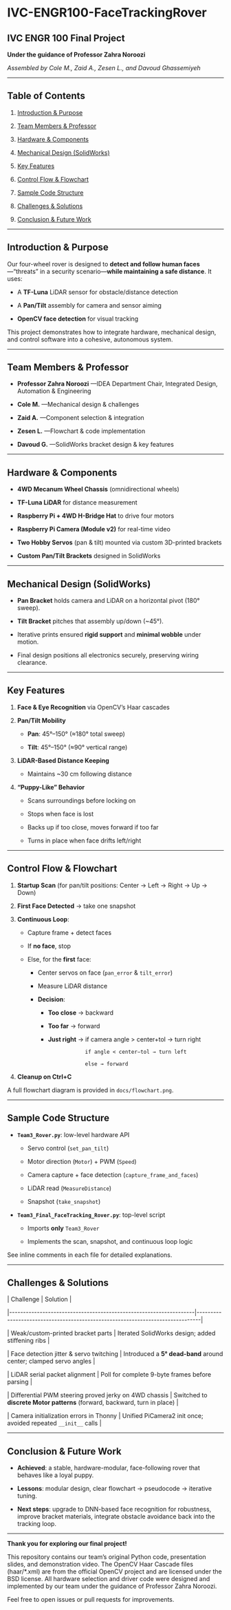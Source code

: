 # IVC-ENGR100-FaceTrackingRover

## IVC ENGR 100 Final Project



**Under the guidance of Professor Zahra Noroozi**  

_Assembled by Cole M., Zaid A., Zesen L., and Davoud Ghassemiyeh_



---



## Table of Contents



1. [Introduction & Purpose](#introduction--purpose)  

2. [Team Members & Professor](#team-members--professor)  

3. [Hardware & Components](#hardware--components)  

4. [Mechanical Design (SolidWorks)](#mechanical-design-solidworks)  

5. [Key Features](#key-features)  

6. [Control Flow & Flowchart](#control-flow--flowchart)  

7. [Sample Code Structure](#sample-code-structure)  

8. [Challenges & Solutions](#challenges--solutions)  

9. [Conclusion & Future Work](#conclusion--future-work)  



---



## Introduction & Purpose



Our four-wheel rover is designed to **detect and follow human faces**—“threats” in a security scenario—**while maintaining a safe distance**. It uses:



- A **TF-Luna** LiDAR sensor for obstacle/distance detection  

- A **Pan/Tilt** assembly for camera and sensor aiming  

- **OpenCV face detection** for visual tracking  



This project demonstrates how to integrate hardware, mechanical design, and control software into a cohesive, autonomous system.



---



## Team Members & Professor



- **Professor Zahra Noroozi** —IDEA Department Chair, Integrated Design, Automation & Engineering  

- **Cole M.** —Mechanical design & challenges  

- **Zaid A.** —Component selection & integration  

- **Zesen L.** —Flowchart & code implementation  

- **Davoud G.** —SolidWorks bracket design & key features  



---



## Hardware & Components



- **4WD Mecanum Wheel Chassis** (omnidirectional wheels)  

- **TF-Luna LiDAR** for distance measurement  

- **Raspberry Pi + 4WD H-Bridge Hat** to drive four motors  

- **Raspberry Pi Camera (Module v2)** for real-time video  

- **Two Hobby Servos** (pan & tilt) mounted via custom 3D-printed brackets  

- **Custom Pan/Tilt Brackets** designed in SolidWorks  



---



## Mechanical Design (SolidWorks)



- **Pan Bracket** holds camera and LiDAR on a horizontal pivot (180° sweep).  

- **Tilt Bracket** pitches that assembly up/down (~45°).  

- Iterative prints ensured **rigid support** and **minimal wobble** under motion.  

- Final design positions all electronics securely, preserving wiring clearance.



---



## Key Features



1. **Face & Eye Recognition** via OpenCV’s Haar cascades  

2. **Pan/Tilt Mobility**  

   - **Pan**: 45°–150° (≈180° total sweep)  

   - **Tilt**: 45°–150° (≈90° vertical range)  

3. **LiDAR-Based Distance Keeping**  

   - Maintains ~30 cm following distance  

4. **“Puppy-Like” Behavior**  

   - Scans surroundings before locking on  

   - Stops when face is lost  

   - Backs up if too close, moves forward if too far  

   - Turns in place when face drifts left/right  



---



## Control Flow & Flowchart



1. **Startup Scan** (for pan/tilt positions: Center → Left → Right → Up → Down)  

2. **First Face Detected** → take one snapshot  

3. **Continuous Loop**:  

   - Capture frame + detect faces  

   - If **no face**, stop  

   - Else, for the **first** face:  

     - Center servos on face (`pan_error` & `tilt_error`)  

     - Measure LiDAR distance  

     - **Decision**:  

       - **Too close** → backward  

       - **Too far**  → forward  

       - **Just right** → if camera angle > center+tol → turn right  

                         if angle < center−tol → turn left  

                         else → forward  

4. **Cleanup on Ctrl+C**  



A full flowchart diagram is provided in `docs/flowchart.png`.



---



## Sample Code Structure



- **`Team3_Rover.py`**: low-level hardware API  

  - Servo control (`set_pan_tilt`)  

  - Motor direction (`Motor`) + PWM (`Speed`)  

  - Camera capture + face detection (`capture_frame_and_faces`)  

  - LiDAR read (`MeasureDistance`)  

  - Snapshot (`take_snapshot`)  

- **`Team3_Final_FaceTracking_Rover.py`**: top-level script  

  - Imports **only** `Team3_Rover`  

  - Implements the scan, snapshot, and continuous loop logic  



See inline comments in each file for detailed explanations.



---



## Challenges & Solutions



| Challenge                                                         | Solution                                                                      |

|-------------------------------------------------------------------|-------------------------------------------------------------------------------|

| Weak/custom-printed bracket parts                                 | Iterated SolidWorks design; added stiffening ribs                             |

| Face detection jitter & servo twitching                           | Introduced a **5° dead-band** around center; clamped servo angles            |

| LiDAR serial packet alignment                                     | Poll for complete 9-byte frames before parsing                                |

| Differential PWM steering proved jerky on 4WD chassis             | Switched to **discrete Motor patterns** (forward, backward, turn in place)    |

| Camera initialization errors in Thonny                            | Unified PiCamera2 init once; avoided repeated `__init__` calls                |



---



## Conclusion & Future Work



- **Achieved**: a stable, hardware-modular, face-following rover that behaves like a loyal puppy.  

- **Lessons**: modular design, clear flowchart → pseudocode → iterative tuning.  

- **Next steps**: upgrade to DNN-based face recognition for robustness, improve bracket materials, integrate obstacle avoidance back into the tracking loop.



---



**Thank you for exploring our final project!**  

This repository contains our team’s original Python code, presentation slides, and demonstration video. The OpenCV Haar Cascade files (haar/*.xml) are from the official OpenCV project and are licensed under the BSD license. All hardware selection and driver code were designed and implemented by our team under the guidance of Professor Zahra Noroozi.

Feel free to open issues or pull requests for improvements.
